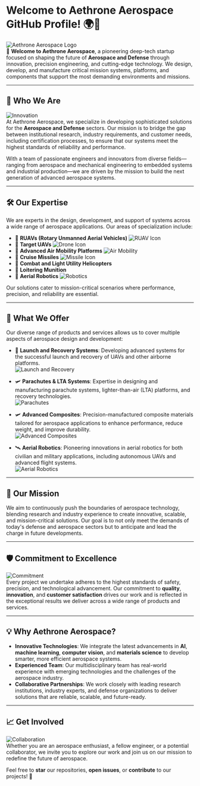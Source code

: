 # Welcome to Aethrone Aerospace GitHub Profile! 🌍🚀

![Aethrone Aerospace Logo](https://media.giphy.com/media/3o7aD2d7hy9ktXNDPy/giphy.gif)  
👋 **Welcome to Aethrone Aerospace**, a pioneering deep-tech startup focused on shaping the future of **Aerospace and Defense** through innovation, precision engineering, and cutting-edge technology. We design, develop, and manufacture critical mission systems, platforms, and components that support the most demanding environments and missions.

---

## 🌟 Who We Are
![Innovation](https://media.giphy.com/media/3oKIPuCYp0b3E9nMLC/giphy.gif)  
At Aethrone Aerospace, we specialize in developing sophisticated solutions for the **Aerospace and Defense** sectors. Our mission is to bridge the gap between institutional research, industry requirements, and customer needs, including certification processes, to ensure that our systems meet the highest standards of reliability and performance.

With a team of passionate engineers and innovators from diverse fields—ranging from aerospace and mechanical engineering to embedded systems and industrial production—we are driven by the mission to build the next generation of advanced aerospace systems.

---

## 🛠️ Our Expertise
We are experts in the design, development, and support of systems across a wide range of aerospace applications. Our areas of specialization include:

- 🚁 **RUAVs (Rotary Unmanned Aerial Vehicles)** ![RUAV Icon](https://media.giphy.com/media/kaBU6pgv0OsPHz2yxy/giphy.gif)
- 🎯 **Target UAVs** ![Drone Icon](https://media.giphy.com/media/L2JKtxZ8LhsnwZogpB/giphy.gif)
- 🚀 **Advanced Air Mobility Platforms** ![Air Mobility](https://media.giphy.com/media/26xBu3xmCBqDQVqwA/giphy.gif)
- 🎯 **Cruise Missiles** ![Missile Icon](https://media.giphy.com/media/3ov9k4GqQYxehg8Zni/giphy.gif)
- 🚁 **Combat and Light Utility Helicopters**
- 🎯 **Loitering Munition**
- 🤖 **Aerial Robotics** ![Robotics](https://media.giphy.com/media/jnEYpZlpnwGkfl76nP/giphy.gif)

Our solutions cater to mission-critical scenarios where performance, precision, and reliability are essential.

---

## 🚀 What We Offer
Our diverse range of products and services allows us to cover multiple aspects of aerospace design and development:

- 🚁 **Launch and Recovery Systems**: Developing advanced systems for the successful launch and recovery of UAVs and other airborne platforms.  
![Launch and Recovery](https://media.giphy.com/media/3oKHWmRDl77nU4Zoac/giphy.gif)
  
- 🛩️ **Parachutes & LTA Systems**: Expertise in designing and manufacturing parachute systems, lighter-than-air (LTA) platforms, and recovery technologies.  
![Parachutes](https://media.giphy.com/media/3ov9jDXExJ2tI0Om5G/giphy.gif)
  
- 🛩️ **Advanced Composites**: Precision-manufactured composite materials tailored for aerospace applications to enhance performance, reduce weight, and improve durability.  
![Advanced Composites](https://media.giphy.com/media/xUPGGDNsLvqsBOhuU0/giphy.gif)
  
- 🛰️ **Aerial Robotics**: Pioneering innovations in aerial robotics for both civilian and military applications, including autonomous UAVs and advanced flight systems.  
![Aerial Robotics](https://media.giphy.com/media/fqDxl9C0RBex2hYbTx/giphy.gif)

---

## 🎯 Our Mission
We aim to continuously push the boundaries of aerospace technology, blending research and industry experience to create innovative, scalable, and mission-critical solutions. Our goal is to not only meet the demands of today's defense and aerospace sectors but to anticipate and lead the charge in future developments.

---

## 🛡️ Commitment to Excellence
![Commitment](https://media.giphy.com/media/3ov9jCjG6YZ43YVCT2/giphy.gif)  
Every project we undertake adheres to the highest standards of safety, precision, and technological advancement. Our commitment to **quality**, **innovation**, and **customer satisfaction** drives our work and is reflected in the exceptional results we deliver across a wide range of products and services.

---

## 💡 Why Aethrone Aerospace?
- **Innovative Technologies**: We integrate the latest advancements in **AI**, **machine learning**, **computer vision**, and **materials science** to develop smarter, more efficient aerospace systems.
- **Experienced Team**: Our multidisciplinary team has real-world experience with emerging technologies and the challenges of the aerospace industry.
- **Collaborative Partnerships**: We work closely with leading research institutions, industry experts, and defense organizations to deliver solutions that are reliable, scalable, and future-ready.

---

## 📈 Get Involved
![Collaboration](https://media.giphy.com/media/3o7TKrG01cbbozebcI/giphy.gif)  
Whether you are an aerospace enthusiast, a fellow engineer, or a potential collaborator, we invite you to explore our work and join us on our mission to redefine the future of aerospace.

Feel free to **star** our repositories, **open issues**, or **contribute** to our projects! 🚀

